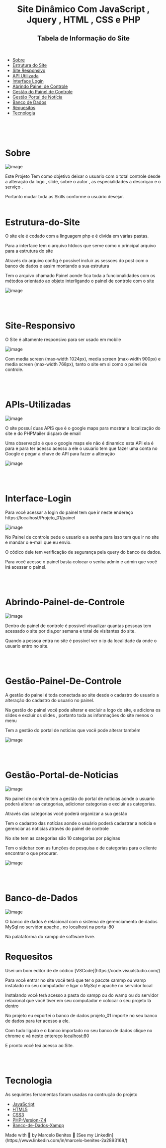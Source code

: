 <h1 align ="center">Site Dinâmico Com JavaScript , Jquery , HTML , CSS e PHP </h1>

<h2 align = "center" >Tabela de Informação do Site</h2></br>

* [Sobre](#Sobre)
* [Estrutura do Site](#Estrutura-do-Site)
* [Site Responsivo](#Site-Responsivo)
* [API Utilizada](#API-Utilizada)
* [Interface Login](#Interface-Login)
* [Abrindo Painel de Controle](#Abrindo-Painel-de-Controle)
* [Gestão do Painel de Controle](#Gestão-Painel-De-Controle)
* [Gestão Portal de Notícia](#Gestão-Portal-de-Noticias)
* [Banco de Dados](#Banco-de-Dados)
* [Requesitos](#Requesitos)
* [Tecnologia](#Tecnologia)

##
  </br>
   </br>

# Sobre

![image](https://user-images.githubusercontent.com/106987028/172465584-9f4ba869-5430-485b-a654-3eed63b1df66.png)


<p>Este Projeto Tem como objetivo deixar o usuario com o total controle desde a alteração da logo , slide, sobre o autor , as especialidades a descriçao e o serviço .</p>
Portanto mudar toda as Skills conforme o usuário desejar.
</br>
</br>

# Estrutura-do-Site

<p>O site ele é codado com a linguagem php  e é divida em várias pastas.</P>
<p>Para a interface tem o arquivo htdocs que serve como o principal arquivo para a estrutura do site</p>
<p>Através do arquivo config é possível incluir as sessoes do post com o banco de dados e assim montando a sua estrutura</p>
<p>Tem o arquivo chamado Painel aonde fica toda a funcionalidades com os métodos orientado ao objeto interligando o painel de controle com o site</p>

![image](https://user-images.githubusercontent.com/106987028/172466589-199a540a-c3b5-4c9b-aba9-e5327f967846.png)


</br>
</br>


# Site-Responsivo

<p>O Site é altamente responsivo para ser usado em mobile</p>

![image](https://user-images.githubusercontent.com/106987028/172466911-408ca2fb-5efa-4d61-9e4a-eee5bddda1b7.png)


<p> Com media screen (max-width 1024px), media screen (max-width 900px) e  media screen (max-width 768px), tanto o site em si como o painel de controle.
</p>
</br>
</br>

# APIs-Utilizadas

![image](https://user-images.githubusercontent.com/106987028/172467117-67cbe0c8-7e88-4560-a69f-05bb20b9bd6e.png)


<p>O site possuí duas APIS que é o google maps para mostrar a localização do site e do PHPMailer disparo de email</p>
<p> Uma observação é que o google maps ele não é dinamico esta API ela é para e para ter acesso acesso a ele o usuario tem que fazer uma conta no Google e pegar a chave de API para fazer a alteração </p>

![image](https://user-images.githubusercontent.com/106987028/172467264-53c55ae4-1ff5-4df9-8a1f-60e15a7b8496.png)

   </br>
   </br>

# Interface-Login

<p> Para você acessar a login do painel tem que ir neste endereço https://localhost/Projeto_01/painel </p>

![image](https://user-images.githubusercontent.com/106987028/172467443-b71bcb8d-8634-415a-9d5f-4b5a2ac14556.png)

<p>
    No Painel de controle pede o usuario e a senha para isso tem que ir no site e mandar o e-mail que eu envio.
</p>
<p>
   O códico dele tem verificação de segurança pela query do banco de dados.
</p>
<p>
  Para você acesse o painel basta colocar o senha admin e admin que você irá acessar o painel.
</p>
</br>
</br>

# Abrindo-Painel-de-Controle

![image](https://user-images.githubusercontent.com/106987028/172467654-7e1fd39b-cc08-486a-a009-59c4d2dd6992.png)


<p> Dentro do painel de controle é possivel visualizar quantas pessoas tem acessado o site por dia,por semana e total de visitantes do site.
</p>
<p>Quando a pessoa entra no site é possivel ver o ip da localidade da onde o usuario entro no site.</p>
</br>
</br>

# Gestão-Painel-De-Controle

<p>A gestão do painel é toda conectada ao site desde o cadastro do usuario a alteração do cadastro do usuario no painel.</p>
<p>Na gestão do painel você pode alterar e excluir a logo do site, e adiciona os slides e excluir os slides , portanto toda as informações do site menos o menu</p>
<p>Tem a gestão do portal de notícias que você pode alterar também</p>

![image](https://user-images.githubusercontent.com/106987028/172467831-e2772e41-540a-4426-bc74-1730e543c812.png)


</br>
</br>

# Gestão-Portal-de-Noticias

![image](https://user-images.githubusercontent.com/106987028/172468066-6299ca10-9dbc-49ef-bf21-0a21d85ba1a6.png)

<p>No painel de controle tem a gestão do portal de noticias aonde o usuario poderá alterar as categorias, adicionar categorias e excluir as categorias.</p>
<p>Através das categorias você poderá organizar a sua gestão </p>
<p>Tem o cadastro das notícias aonde o usuário poderá cadastrar a notícia e gerenciar as noticias através do painel de controle</p>
<p>No site tem as categorias são 10 categorias por páginas </p>
<p>Tem o sidebar com as funções de pesquisa e de categorias para o cliente encontrar o que procurar.</p>

![image](https://user-images.githubusercontent.com/106987028/172468302-0a620762-d3e9-4d29-9436-6b2b5a982b80.png)

</br>
</br>

# Banco-de-Dados

![image](https://user-images.githubusercontent.com/106987028/172468660-52f48638-c6fd-4a48-8552-4787da600fad.png)


<p> O banco de dados é relacional com o sistema de gerenciamento de dados MySql no servidor apache ,
no localhost na porta :80 </p>

<p>Na palataforma do xampp de software livre.</p>

# Requesitos

<p>Usei um bom editor de de códico [VSCode](https://code.visualstudio.com/) </p>

<p>Para você entrar no site você terá que ter o pacote xammp ou wamp instalado no seu computador e ligar o MySql e apache no servidor local</p>

<p>Instalando você terá acesso a pasta do xampp ou do wamp ou do servidor relacional que você tiver em seu computador e colocar o seu projeto lá dentro </p>

<p>No projeto eu exportei o banco de dados projeto_01 importe no seu banco de dados para ter acesso a ele.</p>

<p>Com tudo ligado e o banco importado no seu banco de dados clique no chrome e vá neste entereço localhost:80</p>
<p>E pronto você teá acesso ao Site.</p>
</br>
</br>

# Tecnologia
As sequintes ferramentas foram usadas na contrução do projeto
 
 * [JavaScript](https://www.javascript.com/)
 * [HTML5](https://www.w3c.br/pub/Cursos/CursoHTML5/html5-web.pdf)
 * [CSS3](https://www.w3schools.com/css/)
 * [PHP-Version-7.4](https://www.php.net/)
 * [Banco-de-Dados-Xampp](https://www.apachefriends.org/pt_br/index.html)


<p>Made with 💜 by Marcelo Benites 👋 [See my Linkedln](https://www.linkedin.com/in/marcelo-benites-2a2893168/)


 



















